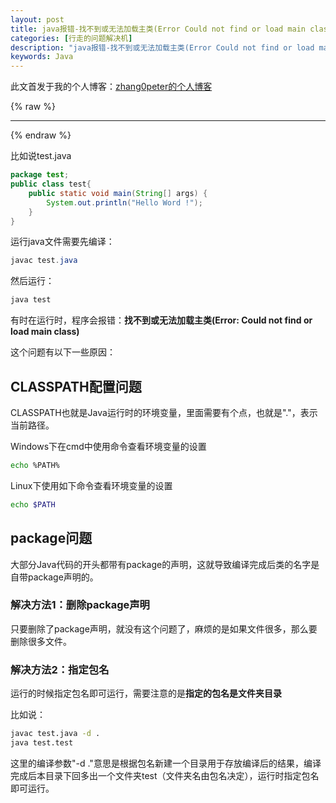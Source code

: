 ```yaml
---
layout: post
title: java报错-找不到或无法加载主类(Error Could not find or load main class)
categories: [行走的问题解决机]
description: "java报错-找不到或无法加载主类(Error Could not find or load main class)"
keywords: Java
---
```


此文首发于我的个人博客：[zhang0peter的个人博客](https://zhang0peter.com)         

{% raw %}
***          
{% endraw %}

比如说test.java
```java
package test;
public class test{
    public static void main(String[] args) {
        System.out.println("Hello Word !");
    }
}
```
运行java文件需要先编译：
```java
javac test.java
```
然后运行：
```java
java test
```
有时在运行时，程序会报错：**找不到或无法加载主类(Error: Could not find or load main class)**

这个问题有以下一些原因：
## CLASSPATH配置问题
CLASSPATH也就是Java运行时的环境变量，里面需要有个点，也就是"."，表示当前路径。

Windows下在cmd中使用命令查看环境变量的设置
```bash
echo %PATH%
```
Linux下使用如下命令查看环境变量的设置
```bash
echo $PATH
```
## package问题
大部分Java代码的开头都带有package的声明，这就导致编译完成后类的名字是自带package声明的。
### 解决方法1：删除package声明
只要删除了package声明，就没有这个问题了，麻烦的是如果文件很多，那么要删除很多文件。
### 解决方法2：指定包名
运行的时候指定包名即可运行，需要注意的是**指定的包名是文件夹目录**

比如说：
```sh
javac test.java -d .
java test.test
```
这里的编译参数"-d ."意思是根据包名新建一个目录用于存放编译后的结果，编译完成后本目录下回多出一个文件夹test（文件夹名由包名决定），运行时指定包名即可运行。